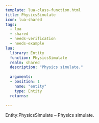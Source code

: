 ```yaml
---
template: lua-class-function.html
title: PhysicsSimulate
icon: lua-shared
tags:
  - lua
  - shared
  - needs-verification
  - needs-example
lua:
  library: Entity
  function: PhysicsSimulate
  realm: shared
  description: "Physics simulate."
  
  arguments:
  - position: 1
    name: "entity"
    type: Entity
  returns:
    
---
```


<div class="lua__search__keywords">
Entity:PhysicsSimulate &#x2013; Physics simulate.
</div>

